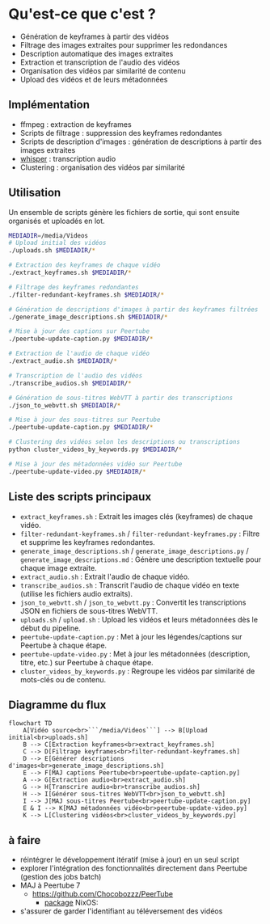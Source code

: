 # Qu'est-ce que c'est ?
- Génération de keyframes à partir des vidéos
- Filtrage des images extraites pour supprimer les redondances
- Description automatique des images extraites
- Extraction et transcription de l'audio des vidéos
- Organisation des vidéos par similarité de contenu
- Upload des vidéos et de leurs métadonnées

## Implémentation

* ffmpeg : extraction de keyframes
* Scripts de filtrage : suppression des keyframes redondantes
* Scripts de description d'images : génération de descriptions à partir des images extraites
* [whisper](https://github.com/openai/whisper) : transcription audio
* Clustering : organisation des vidéos par similarité

## Utilisation

Un ensemble de scripts génère les fichiers de sortie, qui sont ensuite organisés et uploadés en lot.

```bash
MEDIADIR=/media/Videos
# Upload initial des vidéos
./uploads.sh $MEDIADIR/*

# Extraction des keyframes de chaque vidéo
./extract_keyframes.sh $MEDIADIR/*

# Filtrage des keyframes redondantes
./filter-redundant-keyframes.sh $MEDIADIR/*

# Génération de descriptions d'images à partir des keyframes filtrées
./generate_image_descriptions.sh $MEDIADIR/*

# Mise à jour des captions sur Peertube
./peertube-update-caption.py $MEDIADIR/*

# Extraction de l'audio de chaque vidéo
./extract_audio.sh $MEDIADIR/*

# Transcription de l'audio des vidéos
./transcribe_audios.sh $MEDIADIR/*

# Génération de sous-titres WebVTT à partir des transcriptions
./json_to_webvtt.sh $MEDIADIR/*

# Mise à jour des sous-titres sur Peertube
./peertube-update-caption.py $MEDIADIR/*

# Clustering des vidéos selon les descriptions ou transcriptions
python cluster_videos_by_keywords.py $MEDIADIR/*

# Mise à jour des métadonnées vidéo sur Peertube
./peertube-update-video.py $MEDIADIR/*
```

## Liste des scripts principaux

- `extract_keyframes.sh` : Extrait les images clés (keyframes) de chaque vidéo.
- `filter-redundant-keyframes.sh` / `filter-redundant-keyframes.py` : Filtre et supprime les keyframes redondantes.
- `generate_image_descriptions.sh` / `generate_image_descriptions.py` / `generate_image_descriptions.md` : Génère une description textuelle pour chaque image extraite.
- `extract_audio.sh` : Extrait l'audio de chaque vidéo.
- `transcribe_audios.sh` : Transcrit l'audio de chaque vidéo en texte (utilise les fichiers audio extraits).
- `json_to_webvtt.sh` / `json_to_webvtt.py` : Convertit les transcriptions JSON en fichiers de sous-titres WebVTT.
- `uploads.sh` / `upload.sh` : Upload les vidéos et leurs métadonnées dès le début du pipeline.
- `peertube-update-caption.py` : Met à jour les légendes/captions sur Peertube à chaque étape.
- `peertube-update-video.py` : Met à jour les métadonnées (description, titre, etc.) sur Peertube à chaque étape.
- `cluster_videos_by_keywords.py` : Regroupe les vidéos par similarité de mots-clés ou de contenu.

## Diagramme du flux

```mermaid
flowchart TD
    A[Vidéo source<br>```/media/Videos```] --> B[Upload initial<br>uploads.sh]
    B --> C[Extraction keyframes<br>extract_keyframes.sh]
    C --> D[Filtrage keyframes<br>filter-redundant-keyframes.sh]
    D --> E[Générer descriptions d'images<br>generate_image_descriptions.sh]
    E --> F[MAJ captions Peertube<br>peertube-update-caption.py]
    A --> G[Extraction audio<br>extract_audio.sh]
    G --> H[Transcrire audio<br>transcribe_audios.sh]
    H --> I[Générer sous-titres WebVTT<br>json_to_webvtt.sh]
    I --> J[MAJ sous-titres Peertube<br>peertube-update-caption.py]
    E & I --> K[MAJ métadonnées vidéo<br>peertube-update-video.py]
    K --> L[Clustering vidéos<br>cluster_videos_by_keywords.py]
```

## à faire

* réintégrer le développement itératif (mise à jour) en un seul script
* explorer l'intégration des fonctionnalités directement dans Peertube (gestion des jobs batch)
* MAJ à Peertube 7
  * https://github.com/Chocobozzz/PeerTube
    * [package](https://search.nixos.org/packages?channel=25.05&show=peertube&from=0&size=50&sort=relevance&type=packages&query=peertube) NixOS:
* s'assurer de garder l'identifiant au téléversement des vidéos
